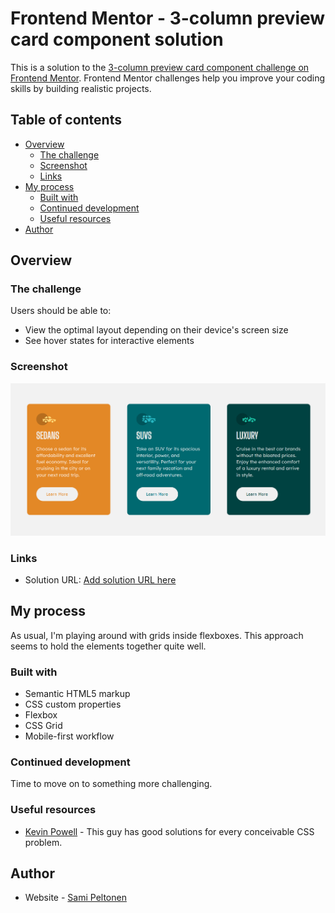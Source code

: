 # Frontend Mentor - 3-column preview card component solution

This is a solution to the [3-column preview card component challenge on Frontend Mentor](https://www.frontendmentor.io/challenges/3column-preview-card-component-pH92eAR2-). Frontend Mentor challenges help you improve your coding skills by building realistic projects. 

## Table of contents

- [Overview](#overview)
  - [The challenge](#the-challenge)
  - [Screenshot](#screenshot)
  - [Links](#links)
- [My process](#my-process)
  - [Built with](#built-with)
  - [Continued development](#continued-development)
  - [Useful resources](#useful-resources)
- [Author](#author)

## Overview

### The challenge

Users should be able to:

- View the optimal layout depending on their device's screen size
- See hover states for interactive elements

### Screenshot

![Solution](./screenshots/screenshot1440.png)

### Links

- Solution URL: [Add solution URL here](https://your-solution-url.com)

## My process

As usual, I'm playing around with grids inside flexboxes. This approach seems to hold the elements together quite well.

### Built with

- Semantic HTML5 markup
- CSS custom properties
- Flexbox
- CSS Grid
- Mobile-first workflow

### Continued development

Time to move on to something more challenging.

### Useful resources

- [Kevin Powell](https://www.youtube.com/user/KepowOb) - This guy has good solutions for every conceivable CSS problem. 

## Author

- Website - [Sami Peltonen](https://github.com/sami-peltonen)




